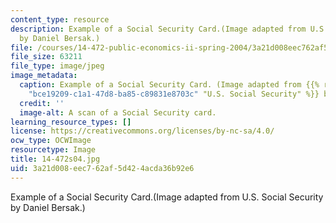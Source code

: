 ```yaml
---
content_type: resource
description: Example of a Social Security Card.(Image adapted from U.S. Social Security
  by Daniel Bersak.)
file: /courses/14-472-public-economics-ii-spring-2004/3a21d008eec762af5d424acda36b92e6_14-472s04.jpg
file_size: 63211
file_type: image/jpeg
image_metadata:
  caption: Example of a Social Security Card. (Image adapted from {{% resource_link
    "bce19209-c1a1-47d8-ba85-c89831e8703c" "U.S. Social Security" %}} by Daniel Bersak.)
  credit: ''
  image-alt: A scan of a Social Security card.
learning_resource_types: []
license: https://creativecommons.org/licenses/by-nc-sa/4.0/
ocw_type: OCWImage
resourcetype: Image
title: 14-472s04.jpg
uid: 3a21d008-eec7-62af-5d42-4acda36b92e6
---
```

Example of a Social Security Card.(Image adapted from U.S. Social Security by Daniel Bersak.)